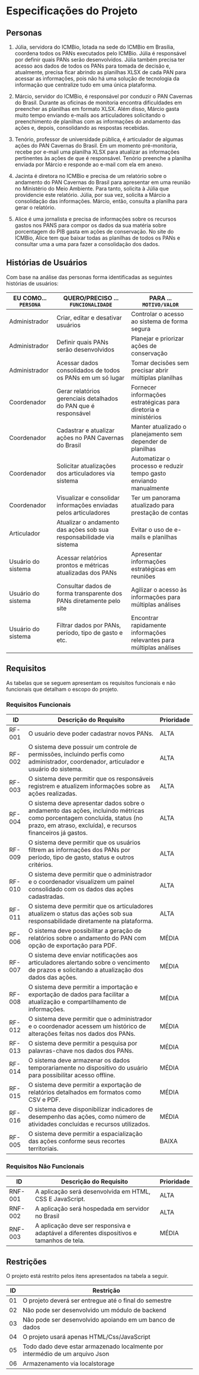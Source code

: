 # Especificações do Projeto

## Personas

1. Júlia, servidora do ICMBio, lotada na sede do ICMBio em Brasília, coordena todos os PANs executados pelo ICMBio. Júlia é responsável por definir quais PANs serão desenvolvidos. Júlia também precisa ter acesso aos dados de todos os PANs para tomada de decisão e, atualmente, precisa ficar abrindo as planilhas XLSX de cada PAN para acessar as informações, pois não há uma solução de tecnologia da informação que centralize tudo em uma única plataforma.

2. Márcio, servidor do ICMBio, é responsável por conduzir o PAN Cavernas do Brasil. Durante as oficinas de monitoria encontra dificuldades em preencher as planilhas em formato XLSX. Além disso, Márcio gasta muito tempo enviando e-mails aos articuladores solicitando o preenchimento de planilhas com as informações do andamento das ações e, depois, consolidando as respostas recebidas. 

3. Tenório, professor de universidade pública, é articulador de algumas ações do PAN Cavernas do Brasil. Em um momento pré-monitoria, recebe por e-mail uma planilha XLSX para atualizar as informações pertinentes às ações de que é responsável. Tenório preenche a planilha enviada por Márcio e responde ao e-mail com ela em anexo.

4. Jacinta é diretora no ICMBio e precisa de um relatório sobre o andamento do PAN Cavernas do Brasil para apresentar em uma reunião no Ministério do Meio Ambiente. Para tanto, solicita à Júlia que providencie este relatório. Júlia, por sua vez, solicita a Márcio a consolidação das informações. Márcio, então, consulta a planilha para gerar o relatório.

5. Alice é uma jornalista e precisa de informações sobre os recursos gastos nos PANS para compor os dados da sua matéria sobre porcentagem do PIB gasta em ações de conservação. No site do ICMBio, Alice tem que baixar todas as planilhas de todos os PANs e consultar uma a uma para fazer a consolidação dos dados.

## Histórias de Usuários

Com base na análise das personas forma identificadas as seguintes histórias de usuários:

| EU COMO... `PERSONA`| QUERO/PRECISO ... `FUNCIONALIDADE`                                    | PARA ... `MOTIVO/VALOR`                                              |
|---------------------|-----------------------------------------------------------------------|----------------------------------------------------------------------|
| Administrador       | Criar, editar e desativar usuários                                    | Controlar o acesso ao sistema de forma segura                        | 
| Administrador       | Definir quais PANs serão desenvolvidos                                | Planejar e priorizar ações de conservação                            |
| Administrador       | Acessar dados consolidados de todos os PANs em um só lugar            | Tomar decisões sem precisar abrir múltiplas planilhas                |
| Coordenador         | Gerar relatórios gerenciais detalhados do PAN que é responsável       | Fornecer informações estratégicas para diretoria e ministérios       |
| Coordenador         | Cadastrar e atualizar ações no PAN Cavernas do Brasil                 | Manter atualizado o planejamento sem depender de planilhas           |
| Coordenador         | Solicitar atualizações dos articuladores via sistema                  | Automatizar o processo e reduzir tempo gasto enviando manualmente    |
| Coordenador         | Visualizar e consolidar informações enviadas pelos articuladores      | Ter um panorama atualizado para prestação de contas                  |
| Articulador         | Atualizar o andamento das ações sob sua responsabilidade via sistema  | Evitar o uso de e-mails e planilhas                                  |
| Usuário do sistema  | Acessar relatórios prontos e métricas atualizadas dos PANs            | Apresentar informações estratégicas em reuniões                      |
| Usuário do sistema  | Consultar dados de forma transparente dos PANs diretamente pelo site  | Agilizar o acesso às informações para múltiplas análises             |
| Usuário do sistema  | Filtrar dados por PANs, período, tipo de gasto e etc.                 | Encontrar rapidamente informações relevantes para múltiplas análises |

## Requisitos

As tabelas que se seguem apresentam os requisitos funcionais e não funcionais que detalham o escopo do projeto.

### Requisitos Funcionais

| ID     | Descrição do Requisito                                                                                                                                                                | Prioridade |  
|--------|---------------------------------------------------------------------------------------------------------------------------------------------------------------------------------------|------------|  
| RF-001 |  O usuário deve poder cadastrar novos PANs.                                                                                                                                           |   ALTA     |
| RF-002 |  O sistema deve possuir um controle de permissões, incluindo perfis como administrador, coordenador, articulador e usuário do sistema.                                    |   ALTA     |
| RF-003 |  O sistema deve permitir que os responsáveis registrem e atualizem informações sobre as ações realizadas.                                                                             |   ALTA     |
| RF-004 |  O sistema deve apresentar dados sobre o andamento das ações, incluindo métricas como porcentagem concluída, status (no prazo, em atraso, excluída), e recursos financeiros já gastos.|   ALTA     |
| RF-009 |  O sistema deve permitir que os usuários filtrem as informações dos PANs por período, tipo de gasto, status e outros critérios.	                                                     |   ALTA     |
| RF-010 |  O sistema deve permitir que o administrador e o coordenador visualizem um painel consolidado com os dados das ações cadastradas.	                                                                       |   ALTA     |
| RF-011 |  O sistema deve permitir que os articuladores atualizem o status das ações sob sua responsabilidade diretamente na plataforma.	                                                       |   ALTA     |
| RF-006 |  O sistema deve possibilitar a geração de relatórios sobre o andamento do PAN com opção de exportação para PDF.                                                                       |   MÉDIA    |
| RF-007 |  O sistema deve enviar notificações aos articuladores alertando sobre o vencimento de prazos e solicitando a atualização dos dados das ações.                                         |   MÉDIA    |
| RF-008 |  O sistema deve permitir a importação e exportação de dados para facilitar a atualização e compartilhamento de informações.        	                                                 |   MÉDIA    |
| RF-012 |  O sistema deve permitir que o administrador e o coordenador acessem um histórico de alterações feitas nos dados dos PANs.	                                                                         |   MÉDIA    |
| RF-013 |  O sistema deve permitir a pesquisa por palavras-chave nos dados dos PANs.	                                                                                                           |   MÉDIA    |
| RF-014 |  O sistema deve armazenar os dados temporariamente no dispositivo do usuário para possibilitar acesso offline.                                                                        |   MÉDIA    |
| RF-015 |  O sistema deve permitir a exportação de relatórios detalhados em formatos como CSV e PDF.	                                                                                           |   MÉDIA    |
| RF-016 |  O sistema deve disponibilizar indicadores de desempenho das ações, como número de atividades concluídas e recursos utilizados.	                                                     |   MÉDIA    |
| RF-005 |  O sistema deve permitir a espacialização das ações conforme seus recortes territoriais.                                                                                              |   BAIXA    |

### Requisitos Não Funcionais  

| ID      | Descrição do Requisito                                                                    | Prioridade |  
|---------|-------------------------------------------------------------------------------------------|------------|  
| RNF-001 | A aplicação será desenvolvida em HTML, CSS E JavaScript.                                  | ALTA       | 
| RNF-002 | A aplicação será hospedada em servidor no Brasil                                          | ALTA       |  
| RNF-003 | A aplicação deve ser responsiva e adaptável a diferentes dispositivos e tamanhos de tela. | MÉDIA      |  

## Restrições

O projeto está restrito pelos itens apresentados na tabela a seguir.

|ID| Restrição                                             |
|--|-------------------------------------------------------|
|01| O projeto deverá ser entregue até o final do semestre |
|02| Não pode ser desenvolvido um módulo de backend        |
|03| Não pode ser desenvolvido apoiando em um banco de dados|
|04| O projeto usará apenas HTML/Css/JavaScript            |
|05| Todo dado deve estar armazenado localmente por intermédio de um arquivo Json|
|06| Armazenamento via localstorage|
